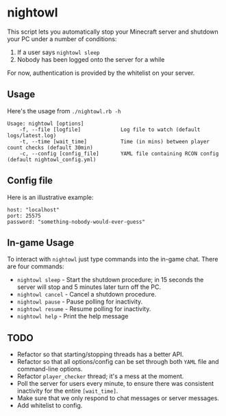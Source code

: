 # nightowl

This script lets you automatically stop your Minecraft server and shutdown your PC under a number of conditions:

1. If a user says `nightowl sleep`
2. Nobody has been logged onto the server for a while

For now, authentication is provided by the whitelist on your server.

## Usage
Here's the usage from `./nightowl.rb -h`
```
Usage: nightowl [options]
    -f, --file [logfile]             Log file to watch (default logs/latest.log)
    -t, --time [wait_time]           Time (in mins) between player count checks (default 30min)
    -c, --config [config_file]       YAML file containing RCON config (default nightowl_config.yml)
```

## Config file
Here is an illustrative example:
```
host: "localhost"
port: 25575
password: "something-nobody-would-ever-guess"
```

## In-game Usage
To interact with `nightowl` just type commands into the in-game chat.
There are four commands:

* `nightowl sleep` - Start the shutdown procedure; in 15 seconds the server will stop and 5 minutes later turn off the PC.
* `nightowl cancel` - Cancel a shutdown procedure.
* `nightowl pause` - Pause polling for inactivity.
* `nightowl resume` - Resume polling for inactivity.
* `nightowl help` - Print the help message

## TODO

* Refactor so that starting/stopping threads has a better API.
* Refactor so that all options/config can be set through both `YAML` file and command-line options.
* Refactor `player_checker` thread; it's a mess at the moment.
* Poll the server for users every minute, to ensure there was consistent inactivity for the entire `[wait_time]`.
* Make sure that we only respond to chat messages or server messages.
* Add whitelist to config.
